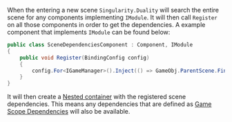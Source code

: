 When the entering a new scene `Singularity.Duality` will search the entire scene for any components implementing `IModule`. It will then call `Register` on all those components in order to get the dependencies. A example component that implements `IModule` can be found below:
```cs
public class SceneDependenciesComponent : Component, IModule
{
	public void Register(BindingConfig config)
	{
		config.For<IGameManager>().Inject(() => GameObj.ParentScene.FindComponent<GameManagerComponent>(true)).With(Lifetime.PerContainer);
	}
}
```

It will then create a [Nested container](https://github.com/Barsonax/Singularity/wiki/Nested-containers) with the registered scene dependencies. This means any dependencies that are defined as [Game Scope Dependencies](https://github.com/Barsonax/Singularity/wiki/Game-Scope-Dependencies) will also be available.